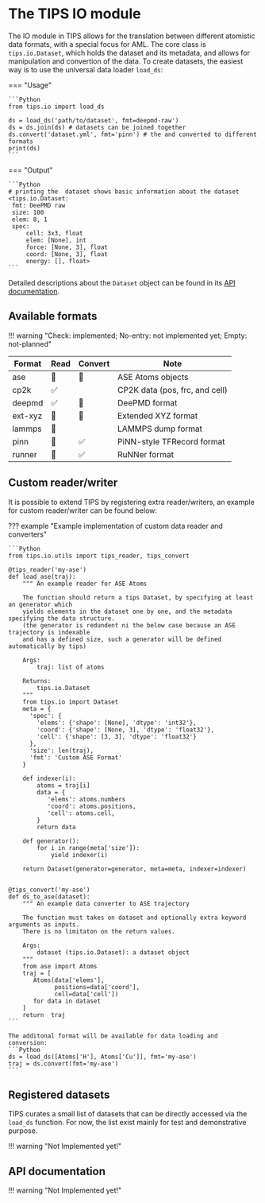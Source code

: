 # The TIPS IO module

The IO module in TIPS allows for the translation between different atomistic
data formats, with a special focus for AML. The core class is `tips.io.Dataset`,
which holds the dataset and its metadata, and allows for manipulation and
convertion of the data. To create datasets, the easiest way is to use the
universal data loader `load_ds`:

=== "Usage"

    ```Python
    from tips.io import load_ds
    
    ds = load_ds('path/to/dataset', fmt=deepmd-raw')
    ds = ds.join(ds) # datasets can be joined together 
    ds.convert('dataset.yml', fmt='pinn') # the and converted to different formats
    print(ds)
    ```


=== "Output"

    ```Python
    # printing the  dataset shows basic information about the dataset
    <tips.io.Dataset:
     fmt: DeePMD raw
     size: 100
     elem: 8, 1
     spec:
         cell: 3x3, float
         elem: [None], int
         force: [None, 3], float
         coord: [None, 3], float
         energy: [], float>
    ```

Detailed descriptions about the `Dataset` object can be found in its [API documentation]().


## Available formats

!!! warning "Check: implemented; No-entry: not implemented yet; Empty: not-planned"

| Format  | Read               | Convert            | Note                           |
|---------|--------------------|--------------------|--------------------------------|
| ase     | :no_entry_sign:    | :no_entry_sign:    | ASE Atoms objects              |
| cp2k    | :white_check_mark: |                    | CP2K data (pos, frc, and cell) |
| deepmd  | :white_check_mark: | :no_entry_sign:    | DeePMD format                  |
| ext-xyz | :no_entry_sign:    | :no_entry_sign:    | Extended XYZ format            |
| lammps  | :no_entry_sign:    |                    | LAMMPS dump format             |
| pinn    | :no_entry_sign:    | :white_check_mark: | PiNN-style TFRecord format     |
| runner  | :no_entry_sign:    | :white_check_mark: | RuNNer format                  |

## Custom reader/writer

It is possible to extend TIPS by registering extra reader/writers, an example
for custom reader/writer can be found below:

??? example "Example implementation of custom data reader and converters"

    ```Python
    from tips.io.utils import tips_reader, tips_convert
    
    @tips_reader('my-ase')
    def load_ase(traj):
        """ An example reader for ASE Atoms
        
        The function should return a tips Dataset, by specifying at least an generator which 
        yields elements in the dataset one by one, and the metadata specifying the data structure.
        (the generator is redundent ni the below case because an ASE trajectory is indexable
        and has a defined size, such a generator will be defined automatically by tips)
        
        Args:
            traj: list of atoms
            
        Returns:
            tips.io.Dataset
        """
        from tips.io import Dataset
        meta = {
          'spec': {
            'elems': {'shape': [None], 'dtype': 'int32'},
            'coord': {'shape': [None, 3], 'dtype': 'float32'},
            'cell': {'shape': [3, 3], 'dtype': 'float32'}
          },
          'size': len(traj),
          'fmt': 'Custom ASE Format'
        }

        def indexer(i):
            atoms = traj[i]
            data = {
               'elems': atoms.numbers
               'coord': atoms.positions,
               'cell': atoms.cell,
            }
            return data
            
        def generator():
            for i in range(meta['size']):
                yield indexer(i)

        return Dataset(generator=generator, meta=meta, indexer=indexer)
    
    
    @tips_convert('my-ase')
    def ds_to_ase(dataset):
        """ An example data converter to ASE trajectory
        
        The function must takes on dataset and optionally extra keyword arguments as inputs.
        There is no limitaton on the return values.
        
        Args:
            dataset (tips.io.Dataset): a dataset object
        """
        from ase import Atoms
        traj = [
           Atoms(data['elems'], 
                 positions=data['coord'],
                 cell=data['cell'])
           for data in dataset
        ]
        return  traj
    ```
    
    The additonal format will be available for data loading and conversion:
    ```Python
    ds = load_ds([Atoms['H'], Atoms['Cu']], fmt='my-ase')
    traj = ds.convert(fmt='my-ase')
    ```

## Registered datasets

TIPS curates a small list of datasets that can be directly accessed via the
`load_ds` function. For now, the list exist mainly for test and demonstrative
purpose.

!!! warning "Not Implemented yet!"

## API documentation

!!! warning "Not Implemented yet!"
